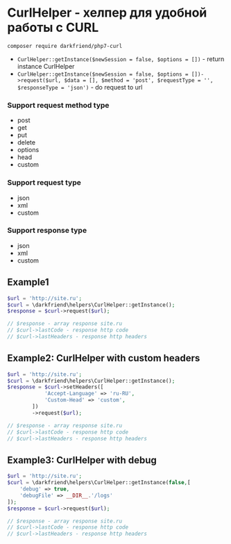# CurlHelper - хелпер для удобной работы с CURL

``composer require darkfriend/php7-curl``

* ```CurlHelper::getInstance($newSession = false, $options = [])``` - return instance CurlHelper
* ```CurlHelper::getInstance($newSession = false, $options = [])->request($url, $data = [], $method = 'post', $requestType = '', $responseType = 'json')``` - do request to url

### Support request method type
* post
* get
* put
* delete
* options
* head
* custom

### Support request type
* json
* xml
* custom

### Support response type
* json
* xml
* custom

## Example1

```php
$url = 'http://site.ru';
$curl = \darkfriend\helpers\CurlHelper::getInstance();
$response = $curl->request($url);

// $response - array response site.ru
// $curl->lastCode - response http code
// $curl->lastHeaders - response http headers
```

## Example2: CurlHelper with custom headers

```php
$url = 'http://site.ru';
$curl = \darkfriend\helpers\CurlHelper::getInstance();
$response = $curl->setHeaders([
            'Accept-Language' => 'ru-RU',
            'Custom-Head' => 'custom',
        ])
        ->request($url);

// $response - array response site.ru
// $curl->lastCode - response http code
// $curl->lastHeaders - response http headers
```

## Example3: CurlHelper with debug

```php
$url = 'http://site.ru';
$curl = \darkfriend\helpers\CurlHelper::getInstance(false,[
    'debug' => true,
    'debugFile' => __DIR__.'/logs'
]);
$response = $curl->request($url);

// $response - array response site.ru
// $curl->lastCode - response http code
// $curl->lastHeaders - response http headers
```